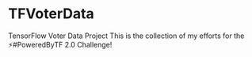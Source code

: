 # TFVoterData
TensorFlow Voter Data Project
This is the collection of my efforts for the ⚡#PoweredByTF 2.0 Challenge!
